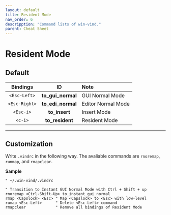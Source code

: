 ```yaml
---
layout: default
title: Resident Mode
nav_order: 6
descripption: "Command lists of win-vind."
parent: Cheat Sheet
---
```


# Resident Mode

## Default

|Bindings|ID|Note|
|:---:|:---:|:---|
|`<Esc-Left>`|**to_gui_normal**|GUI Normal Mode|
|`<Esc-Right>`|**to_edi_normal**|Editor Normal Mode|
|`<Esc-i>`|**to_insert**|Insert Mode|
|`<c-i>`|**to_resident**|Resident Mode|

<hr>

## Customization

Write `.vindrc` in the following way. The avaliable commands are `rnoremap`, `runmap`, and `rmapclear`.

**Sample**
```vim
" ~/.win-vind/.vindrc

" Transition to Instant GUI Normal Mode with Ctrl + Shift + up
rnoremap <Ctrl-Shift-Up> to_instant_gui_normal
rmap <Capslock> <Esc> " Map <Capslock> to <Esc> with low-level
rumap <Esc-Left>      " Delete <Esc-Left> command
rmapclear             " Remove all bindings of Resident Mode
```

<br>
<br>
<br>
<br>
